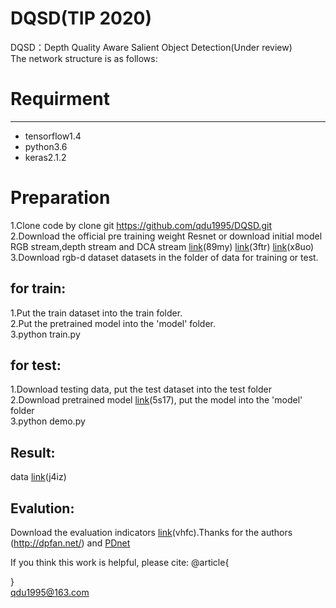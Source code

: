 # DQSD(TIP 2020)<br>
DQSD：Depth Quality Aware Salient Object Detection(Under review)<br>
The network structure is as follows:

# Requirment
---------
* tensorflow1.4<br>
* python3.6<br>
* keras2.1.2

# Preparation<br>

1.Clone code by clone git https://github.com/qdu1995/DQSD.git<br>
2.Download the official pre training weight Resnet or download initial model RGB stream,depth stream and DCA stream [link](https://pan.baidu.com/s/1E_eLNXN9l2mlpDxXdlohng)(89my) [link](https://pan.baidu.com/s/1wOXJD3mENKOgWok72ghYIQ)(3ftr) [link](https://pan.baidu.com/s/1SZL4EPqojn0LQEtzd_lgKQ)(x8uo)<br>
3.Download rgb-d dataset datasets in the folder of data for training or test.

for train:
---------
1.Put the train dataset into the train folder.<br>
2.Put the pretrained model into the 'model' folder.<br>
3.python train.py<br>


for test:
---------
1.Download testing data, put the test dataset into the test folder<br>
2.Download pretrained model [link](https://pan.baidu.com/s/1HpDPYcjIimngkwKpAJvICA)(5s17), put the model into the 'model' folder<br>
3.python demo.py<br>

Result:
---------
data [link](https://pan.baidu.com/s/1s_7zyAp2qxz6EwLQ7CA-ww)(j4iz)

Evalution:
---------
Download the evaluation indicators [link](https://pan.baidu.com/s/1mk7KcpIOf_OXscVCW4kPuQ)(vhfc).Thanks for the authors (http://dpfan.net/) and [PDnet](https://github.com/cai199626/PDNet)<br>


If you think this work is helpful, please cite:
@article{

}<br>
qdu1995@163.com
